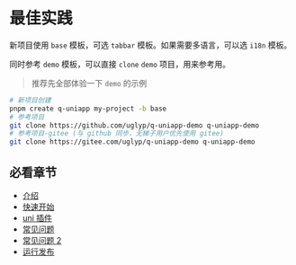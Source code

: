 # 最佳实践

新项目使用 `base` 模板，可选 `tabbar` 模板。如果需要多语言，可以选 `i18n` 模板。

同时参考 `demo` 模板，可以直接 `clone` `demo` 项目，用来参考用。

> 推荐先全部体验一下 `demo` 的示例

```sh
# 新项目创建
pnpm create q-uniapp my-project -b base
# 参考项目
git clone https://github.com/uglyp/q-uniapp-demo q-uniapp-demo
# 参考项目-gitee (与 github 同步，无梯子用户优先使用 gitee)
git clone https://gitee.com/uglyp/q-uniapp-demo q-uniapp-demo
```

## 必看章节

- [介绍](/base/1-introduction)
- [快速开始](/base/2-start)
- [uni 插件](/base/3-plugin)
- [常见问题](/base/14-faq)
- [常见问题 2](/base/15-faq)
- [运行发布](/base/11-build)
